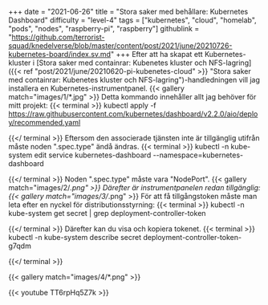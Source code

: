 +++
date = "2021-06-26"
title = "Stora saker med behållare: Kubernetes Dashboard"
difficulty = "level-4"
tags = ["kubernetes", "cloud", "homelab", "pods", "nodes", "raspberry-pi", "raspberry"]
githublink = "https://github.com/terrorist-squad/knedelverse/blob/master/content/post/2021/june/20210726-kubernetes-board/index.sv.md"
+++
Efter att ha skapat ett Kubernetes-kluster i [Stora saker med containrar: Kubenetes kluster och NFS-lagring]({{< ref "post/2021/june/20210620-pi-kubenetes-cloud" >}} "Stora saker med containrar: Kubenetes kluster och NFS-lagring")-handledningen vill jag installera en Kubernetes-instrumentpanel.
{{< gallery match="images/1/*.jpg" >}}
Detta kommando innehåller allt jag behöver för mitt projekt:
{{< terminal >}}
kubectl apply -f https://raw.githubusercontent.com/kubernetes/dashboard/v2.2.0/aio/deploy/recommended.yaml

{{</ terminal >}}
Eftersom den associerade tjänsten inte är tillgänglig utifrån måste noden ".spec.type" ändå ändras.
{{< terminal >}}
kubectl -n kube-system edit service kubernetes-dashboard --namespace=kubernetes-dashboard

{{</ terminal >}}
Noden ".spec.type" måste vara "NodePort".
{{< gallery match="images/2/*.png" >}}
Därefter är instrumentpanelen redan tillgänglig:
{{< gallery match="images/3/*.png" >}}
För att få tillgångstoken måste man leta efter en nyckel för distributionsstyrning:
{{< terminal >}}
kubectl -n kube-system get secret | grep deployment-controller-token

{{</ terminal >}}
Därefter kan du visa och kopiera tokenet.
{{< terminal >}}
kubectl -n kube-system describe secret deployment-controller-token-g7qdm

{{</ terminal >}}

{{< gallery match="images/4/*.png" >}}

{{< youtube TT6rpHq5Z7k  >}}
